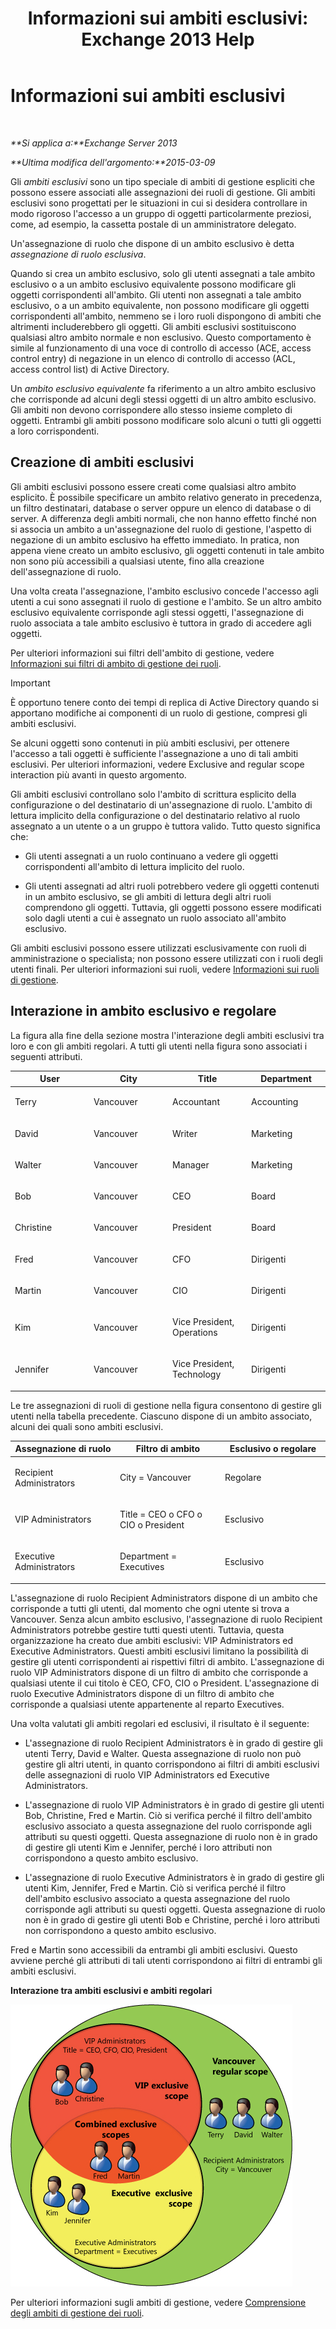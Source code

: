 ﻿---
title: 'Informazioni sui ambiti esclusivi: Exchange 2013 Help'
TOCTitle: Informazioni sui ambiti esclusivi
ms:assetid: 32492622-3b01-4e3b-8288-ed39525eea75
ms:mtpsurl: https://technet.microsoft.com/it-it/library/Dd638110(v=EXCHG.150)
ms:contentKeyID: 50480283
ms.date: 05/22/2018
mtps_version: v=EXCHG.150
ms.translationtype: MT
---

# Informazioni sui ambiti esclusivi

 

_**Si applica a:**Exchange Server 2013_

_**Ultima modifica dell'argomento:**2015-03-09_

Gli *ambiti esclusivi* sono un tipo speciale di ambiti di gestione espliciti che possono essere associati alle assegnazioni dei ruoli di gestione. Gli ambiti esclusivi sono progettati per le situazioni in cui si desidera controllare in modo rigoroso l'accesso a un gruppo di oggetti particolarmente preziosi, come, ad esempio, la cassetta postale di un amministratore delegato.

Un'assegnazione di ruolo che dispone di un ambito esclusivo è detta *assegnazione di ruolo esclusiva*.

Quando si crea un ambito esclusivo, solo gli utenti assegnati a tale ambito esclusivo o a un ambito esclusivo equivalente possono modificare gli oggetti corrispondenti all'ambito. Gli utenti non assegnati a tale ambito esclusivo, o a un ambito equivalente, non possono modificare gli oggetti corrispondenti all'ambito, nemmeno se i loro ruoli dispongono di ambiti che altrimenti includerebbero gli oggetti. Gli ambiti esclusivi sostituiscono qualsiasi altro ambito normale e non esclusivo. Questo comportamento è simile al funzionamento di una voce di controllo di accesso (ACE, access control entry) di negazione in un elenco di controllo di accesso (ACL, access control list) di Active Directory.

Un *ambito esclusivo equivalente* fa riferimento a un altro ambito esclusivo che corrisponde ad alcuni degli stessi oggetti di un altro ambito esclusivo. Gli ambiti non devono corrispondere allo stesso insieme completo di oggetti. Entrambi gli ambiti possono modificare solo alcuni o tutti gli oggetti a loro corrispondenti.

## Creazione di ambiti esclusivi

Gli ambiti esclusivi possono essere creati come qualsiasi altro ambito esplicito. È possibile specificare un ambito relativo generato in precedenza, un filtro destinatari, database o server oppure un elenco di database o di server. A differenza degli ambiti normali, che non hanno effetto finché non si associa un ambito a un'assegnazione del ruolo di gestione, l'aspetto di negazione di un ambito esclusivo ha effetto immediato. In pratica, non appena viene creato un ambito esclusivo, gli oggetti contenuti in tale ambito non sono più accessibili a qualsiasi utente, fino alla creazione dell'assegnazione di ruolo.

Una volta creata l'assegnazione, l'ambito esclusivo concede l'accesso agli utenti a cui sono assegnati il ruolo di gestione e l'ambito. Se un altro ambito esclusivo equivalente corrisponde agli stessi oggetti, l'assegnazione di ruolo associata a tale ambito esclusivo è tuttora in grado di accedere agli oggetti.

Per ulteriori informazioni sui filtri dell'ambito di gestione, vedere [Informazioni sui filtri di ambito di gestione dei ruoli](understanding-management-role-scope-filters-exchange-2013-help.md).


> [!IMPORTANT]
> È opportuno tenere conto dei tempi di replica di Active Directory quando si apportano modifiche ai componenti di un ruolo di gestione, compresi gli ambiti esclusivi.



Se alcuni oggetti sono contenuti in più ambiti esclusivi, per ottenere l'accesso a tali oggetti è sufficiente l'assegnazione a uno di tali ambiti esclusivi. Per ulteriori informazioni, vedere Exclusive and regular scope interaction più avanti in questo argomento.

Gli ambiti esclusivi controllano solo l'ambito di scrittura esplicito della configurazione o del destinatario di un'assegnazione di ruolo. L'ambito di lettura implicito della configurazione o del destinatario relativo al ruolo assegnato a un utente o a un gruppo è tuttora valido. Tutto questo significa che:

  - Gli utenti assegnati a un ruolo continuano a vedere gli oggetti corrispondenti all'ambito di lettura implicito del ruolo.

  - Gli utenti assegnati ad altri ruoli potrebbero vedere gli oggetti contenuti in un ambito esclusivo, se gli ambiti di lettura degli altri ruoli comprendono gli oggetti. Tuttavia, gli oggetti possono essere modificati solo dagli utenti a cui è assegnato un ruolo associato all'ambito esclusivo.

Gli ambiti esclusivi possono essere utilizzati esclusivamente con ruoli di amministrazione o specialista; non possono essere utilizzati con i ruoli degli utenti finali. Per ulteriori informazioni sui ruoli, vedere [Informazioni sui ruoli di gestione](understanding-management-roles-exchange-2013-help.md).

## Interazione in ambito esclusivo e regolare

La figura alla fine della sezione mostra l'interazione degli ambiti esclusivi tra loro e con gli ambiti regolari. A tutti gli utenti nella figura sono associati i seguenti attributi.


<table>
<colgroup>
<col style="width: 25%" />
<col style="width: 25%" />
<col style="width: 25%" />
<col style="width: 25%" />
</colgroup>
<thead>
<tr class="header">
<th>User</th>
<th>City</th>
<th>Title</th>
<th>Department</th>
</tr>
</thead>
<tbody>
<tr class="odd">
<td><p>Terry</p></td>
<td><p>Vancouver</p></td>
<td><p>Accountant</p></td>
<td><p>Accounting</p></td>
</tr>
<tr class="even">
<td><p>David</p></td>
<td><p>Vancouver</p></td>
<td><p>Writer</p></td>
<td><p>Marketing</p></td>
</tr>
<tr class="odd">
<td><p>Walter</p></td>
<td><p>Vancouver</p></td>
<td><p>Manager</p></td>
<td><p>Marketing</p></td>
</tr>
<tr class="even">
<td><p>Bob</p></td>
<td><p>Vancouver</p></td>
<td><p>CEO</p></td>
<td><p>Board</p></td>
</tr>
<tr class="odd">
<td><p>Christine</p></td>
<td><p>Vancouver</p></td>
<td><p>President</p></td>
<td><p>Board</p></td>
</tr>
<tr class="even">
<td><p>Fred</p></td>
<td><p>Vancouver</p></td>
<td><p>CFO</p></td>
<td><p>Dirigenti</p></td>
</tr>
<tr class="odd">
<td><p>Martin</p></td>
<td><p>Vancouver</p></td>
<td><p>CIO</p></td>
<td><p>Dirigenti</p></td>
</tr>
<tr class="even">
<td><p>Kim</p></td>
<td><p>Vancouver</p></td>
<td><p>Vice President, Operations</p></td>
<td><p>Dirigenti</p></td>
</tr>
<tr class="odd">
<td><p>Jennifer</p></td>
<td><p>Vancouver</p></td>
<td><p>Vice President, Technology</p></td>
<td><p>Dirigenti</p></td>
</tr>
</tbody>
</table>


Le tre assegnazioni di ruoli di gestione nella figura consentono di gestire gli utenti nella tabella precedente. Ciascuno dispone di un ambito associato, alcuni dei quali sono ambiti esclusivi.


<table>
<colgroup>
<col style="width: 33%" />
<col style="width: 33%" />
<col style="width: 33%" />
</colgroup>
<thead>
<tr class="header">
<th>Assegnazione di ruolo</th>
<th>Filtro di ambito</th>
<th>Esclusivo o regolare</th>
</tr>
</thead>
<tbody>
<tr class="odd">
<td><p>Recipient Administrators</p></td>
<td><p>City = Vancouver</p></td>
<td><p>Regolare</p></td>
</tr>
<tr class="even">
<td><p>VIP Administrators</p></td>
<td><p>Title = CEO o CFO o CIO o President</p></td>
<td><p>Esclusivo</p></td>
</tr>
<tr class="odd">
<td><p>Executive Administrators</p></td>
<td><p>Department = Executives</p></td>
<td><p>Esclusivo</p></td>
</tr>
</tbody>
</table>


L'assegnazione di ruolo Recipient Administrators dispone di un ambito che corrisponde a tutti gli utenti, dal momento che ogni utente si trova a Vancouver. Senza alcun ambito esclusivo, l'assegnazione di ruolo Recipient Administrators potrebbe gestire tutti questi utenti. Tuttavia, questa organizzazione ha creato due ambiti esclusivi: VIP Administrators ed Executive Administrators. Questi ambiti esclusivi limitano la possibilità di gestire gli utenti corrispondenti ai rispettivi filtri di ambito. L'assegnazione di ruolo VIP Administrators dispone di un filtro di ambito che corrisponde a qualsiasi utente il cui titolo è CEO, CFO, CIO o President. L'assegnazione di ruolo Executive Administrators dispone di un filtro di ambito che corrisponde a qualsiasi utente appartenente al reparto Executives.

Una volta valutati gli ambiti regolari ed esclusivi, il risultato è il seguente:

  - L'assegnazione di ruolo Recipient Administrators è in grado di gestire gli utenti Terry, David e Walter. Questa assegnazione di ruolo non può gestire gli altri utenti, in quanto corrispondono ai filtri di ambiti esclusivi delle assegnazioni di ruolo VIP Administrators ed Executive Administrators.

  - L'assegnazione di ruolo VIP Administrators è in grado di gestire gli utenti Bob, Christine, Fred e Martin. Ciò si verifica perché il filtro dell'ambito esclusivo associato a questa assegnazione del ruolo corrisponde agli attributi su questi oggetti. Questa assegnazione di ruolo non è in grado di gestire gli utenti Kim e Jennifer, perché i loro attributi non corrispondono a questo ambito esclusivo.

  - L'assegnazione di ruolo Executive Administrators è in grado di gestire gli utenti Kim, Jennifer, Fred e Martin. Ciò si verifica perché il filtro dell'ambito esclusivo associato a questa assegnazione del ruolo corrisponde agli attributi su questi oggetti. Questa assegnazione di ruolo non è in grado di gestire gli utenti Bob e Christine, perché i loro attributi non corrispondono a questo ambito esclusivo.

Fred e Martin sono accessibili da entrambi gli ambiti esclusivi. Questo avviene perché gli attributi di tali utenti corrispondono ai filtri di entrambi gli ambiti esclusivi.

**Interazione tra ambiti esclusivi e ambiti regolari**

![Interazione in ambito esclusivo e regolare](images/Dd638110.0aa26d1d-1fa6-44d8-802d-83d75cd2624c(EXCHG.150).jpg "Interazione in ambito esclusivo e regolare")

Per ulteriori informazioni sugli ambiti di gestione, vedere [Comprensione degli ambiti di gestione dei ruoli](understanding-management-role-scopes-exchange-2013-help.md).

